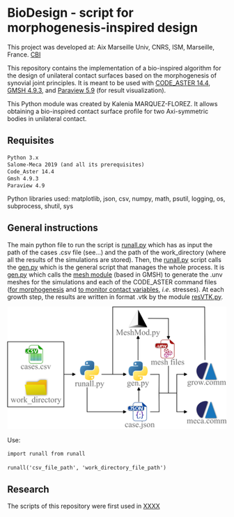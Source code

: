# BioDesign - script for morphogenesis-inspired design

This project was developed at: Aix Marseille Univ, CNRS, ISM, Marseille, France. [CBI](http://79.94.73.69/index.html)

This repository contains the implementation of a bio-inspired algorithm for the design of unilateral contact surfaces based on the morphogenesis of synovial joint principles. It is meant to be used with  [CODE_ASTER 14.4](https://code-aster.org/), [GMSH 4.9.3](https://gmsh.info/doc/texinfo/gmsh.html), and [Paraview 5.9](https://www.paraview.org/) (for result visualization).

This Python module was created by Kalenia MARQUEZ-FLOREZ. It allows obtaining a bio-inspired contact surface profile for two Axi-symmetric bodies in unilateral contact.

## Requisites

    Python 3.x
    Salome-Meca 2019 (and all its prerequisites)
    Code_Aster 14.4 
    Gmsh 4.9.3
    Paraview 4.9

Python libraries used: matplotlib, json, csv, numpy, math, psutil, logging, os, subprocess, shutil, sys

## General instructions
The main python file to run the script is [runall.py](runall.py) which has as input the path of the cases .csv file (see...) and the path of the work_directory (where all the results of the simulations are stored). Then, the [runall.py](runall.py) script calls the [gen.py](gen.py) which is the general script that manages the whole process. It is [gen.py](gen.py) which calls the [mesh module](Pyfile/MeshMod.py) (based in GMSH) to generate the .unv meshes for the simulations and each of the CODE_ASTER command files ([for morphogenesis](GrowNO.comm) and [to monitor contact variables](mecaNO.comm), *i.e*. stresses). At each growth step, the results are written in format .vtk by the module [resVTK.py](Pyfile/resVTK.py).

![code structure](Docs/statics/flow.png)

Use:
    
    import runall from runall

    runall('csv_file_path', 'work_directory_file_path')

## Research
The scripts of this repository were first used in [XXXX](xxxx)